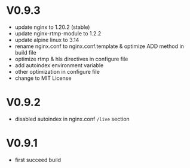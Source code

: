 # V0.9.3
* update nginx to 1.20.2 (stable)
* update nginx-rtmp-module to 1.2.2
* update alpine linux to 3.14
* rename nginx.conf to nginx.conf.template & optimize ADD method in build file
* optimize rtmp & hls directives in configure file
* add autoindex environment variable
* other optimization in configure file
* change to MIT License

# V0.9.2
* disabled autoindex in nginx.conf `/live` section

# V0.9.1
* first succeed build
